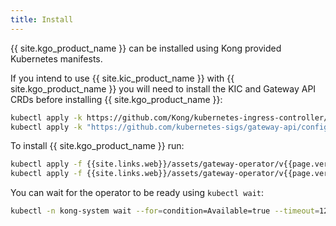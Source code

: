 ```yaml
---
title: Install
---
```


{{ site.kgo_product_name }} can be installed using Kong provided Kubernetes manifests.

If you intend to use {{ site.kic_product_name }} with {{ site.kgo_product_name }} you will need to install the KIC and Gateway API CRDs before installing {{ site.kgo_product_name }}:

```bash
kubectl apply -k https://github.com/Kong/kubernetes-ingress-controller/config/crd
kubectl apply -k "https://github.com/kubernetes-sigs/gateway-api/config/crd?ref=v0.8.1"
```

To install {{ site.kgo_product_name }} run:

```bash
kubectl apply -f {{site.links.web}}/assets/gateway-operator/v{{page.version}}/crds.yaml --server-side
kubectl apply -f {{site.links.web}}/assets/gateway-operator/v{{page.version}}/default.yaml
```

You can wait for the operator to be ready using `kubectl wait`:

```bash
kubectl -n kong-system wait --for=condition=Available=true --timeout=120s deployment/gateway-operator-controller-manager
```
